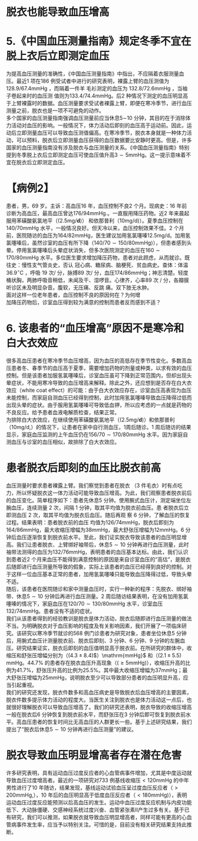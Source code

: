# 脱衣也能导致血压增高  
# 5.《中国血压测量指南》规定冬季不宜在脱上衣后立即测定血压  
为提高血压测量的准确性，《中国血压测量指南》中指出，不应隔着衣服测量血压。最近1 项在186 例受试者中进行的研究表明，裸露上臂的血压测值为 $128.9/67.4\mathrm{mmHg}$ ，而隔着一件羊 毛衫测定的血压为 $132.8/72.6\mathrm{mmHg}$ ，当袖子卷起来时的血压测 值则为$133.4/74.4\mathrm{mmHg}$。后2 种情况下测定的血压明显高于上臂裸露时的数据。血压测量要求受试者裸露上臂，即便在寒冷季节，进行血压测量之前，脱衣也是一项不可避免的动作。  
多个国家的血压测量指南强调血压测量前应当休息$5\sim$10 分钟，其目的在于消除体力活动对血压的影响。一般情况下，体力活动后即刻的血压高于运动前。因此，运动后立即测量血压可以导致血压测值偏高。在寒冷季节，脱衣本身就是一种体力活动，可以预料，脱衣后立即测量血压获得的血压数据要比安静时更高。但是，许多国家的血压测量指南没有涉及脱衣与血压测量的关系。《中国血压测量指南》特别提到冬季脱上衣后立即测定血压可使血压值升高$3\sim5\mathrm{mmHg}$。这一提示意味着不宜在脱衣后立即测定血压。  
# 【病例2】  
患者，男，69 岁。主诉：高血压16 年，血压控制不良2 个月。现病史：16 年前诊断为高血压，最高血压曾达$176/94\mathrm{mmHg}.$。一直服用降压药物。近2 年来晨起服用苯磺酸氨氯地平（$\left(2.5\mathrm{m}\mathrm{g}/\mathbf{d}\right)$） 和依那普利（$10\mathrm{mg/d})$）。夏季血压控制在$140/70\mathrm{mmHg}$ 水平，一般情况良好。但天冷以来，血压控制效果不佳。2 个月前，医院随访的血压为$164/82\mathrm{mmHg}$，医生建议加用氢氯噻嗪$12.5\mathrm{mg/d}$。加用氢氯噻嗪后，虽然诊室的血压有所下降（$140/70\sim150/80\mathrm{mmHg}\rangle$），但患者感到头晕。停用氢氯噻嗪后头晕症状消失，但多次医院测定的血压在$160\sim170/80\mathrm{mmHg}$ 水平。多位医生要求增加降压药物，患者对此顾虑，从而就诊。既往史：慢性支气管炎史，否认 冠心病、糖尿病、脑梗死、贫血病史。查体：体温 $36.9^{\circ}\mathrm{C}$ ，呼吸 19 次/ 分，脉搏89 次/ 分，血压$174/86\mathrm{mmHg}$；神志清楚。轻度桶状胸，两肺呼吸音稍低，未闻及干、湿啰音。心律齐，心率89  次 /  分，各瓣膜听诊区未及明显杂音。腹软，无压痛、反跳 痛。双下肢无水肿。  
面对这样一位老年患者，血压控制不良的原因何在？为何增  
加降压药物后，诊室血压得到较为满意的控制而患者反而感到不适？  
# 6. 该患者的“血压增高”原因不是寒冷和白大衣效应  
很多高血压患者在寒冷季节血压增高，因为血压的高低存在季节性变化。多数高血压患者冬、春季节的血压高于夏季，需要增加药物的剂量或种类，以求有效的血压控制。但是该患者加服氢氯噻嗪后，诊室血压虽可下降到正常范围内，但却出现头晕症状，不能用寒冷导致的血压增高来解释。除此之外，还应想到是否存在白大衣效应（white coat effect）的可能：由于白大衣效应存在，诊室血压高表现为血压未能控制，而家庭自测血压已经得到控制，此时加用氢氯噻嗪导致血压降得过低而出现头晕的症状。由于服用氢氯噻嗪可导致低血钾，所以应考虑的一点就是药物的不良反应。给予患者血液电解质检查，结果正常。  
为排除白大衣效应，在继续使用苯磺酸氨氯地平（$\left(2.5\mathrm{m}\mathrm{g}/\mathbf{d}\right)$）和依那普利（$10\mathrm{mg/d},$）的情况下，让患者在家中自行测血压，1周后随诊。1 周后随访的结果显示，家庭血压监测的上午血压仍在$156/70\sim170/80\mathrm{mmHg}$ 水平。因为家庭自测血压与诊室的血压相似，故排除了白大衣效应。  
#  患者脱衣后即刻的血压比脱衣前高  
血压测量时要求患者裸露上臂。我们察觉到患者在脱衣 （3 件毛衣）时有点吃力，所以怀疑脱衣这一体力活动可能导致血压增高。为此，我们观察患者脱衣前后的血压变化。简单程序如下：患者先休息5 分钟。使用腕式血压计，测定端坐位左腕血压，连续测量 2  次，间隔 1  分钟，取其平均值为脱衣前血压。患 者脱衣后立即测血压 2  次，取其平均值为脱衣后血压。随后再观 察 6  分钟，了解血压的恢复过程。结果表明：患者脱衣前的血压 均值为$126/74\mathrm{mmHg}$，脱衣后即刻为$164/86\mathrm{mmHg}$，最大收缩压增幅为$38\mathrm{mmHg}$，最大舒张压增幅为$12\mathrm{mmHg}$。6 分钟后血压逐渐恢复到脱衣前水平。至此，我们证实脱衣导致该患者的血压明显增高。我们让患者脱衣、上臂绑好袖带后，休息$5\sim10$ 分钟再进行血压测量，此时袖带法测得的血压为$132/76\mathrm{mmHg}$，表明患者的血压基本达标。由此，我们认识到患者近2 个月来血压不能得到满意控制的原因是来自诊室血压的“高估”，是脱衣后随即进行血压测量所导致的假象，实际上该患者的血压已经得到良好的控制。对于这样一位血压基本正常的患者，加用氢氯噻嗪只能导致血压降得过低，导致头晕不适。  
随后，该患者在医院随诊和家中测量血压时，实行一种新的程序：先脱衣、绑好袖带、休息$5\sim10$ 分钟后再进行血压测量。2 周后随访结果表明，在没有加用氢氯噻嗪的情况下，家庭血压在$120/70\sim130/80\mathrm{mmHg}$ 水平，诊室血压$132/74\mathrm{mmHg}$。患者没有不适的症状。  
我们从该患者得到的经验教训是脱衣是体力活动，脱衣后随即进行血压测量的做法不当。为明确脱衣对于血压影响的程度及有关影响因素，我们开展了一项临床研究。该研究以寒冷季节就诊的568 例门诊患者为研究对象，患者坐位休息5 分钟后，用腕式血压计测量脱衣前、脱衣后即刻、3 分钟、6 分钟、9 分钟的左腕血压。研究结果证实，脱衣后即刻的血压值明显高于脱衣前。在所研究的群体中，收缩压和舒张压增幅分别为（$(4.3\pm8.4)\$）$\mathrm{mmHg}$ 和（$(2.1\pm5.5)\;\mathrm{mmHg}$。$44.7\%$ 的患者存在脱衣血压升高现象（$(\geqslant5\mathrm{mmHg})$），收缩压升高的比例为$41.7\%$，舒张压升高的比例为$25.5\%$。其中最大收缩压增幅为$37\mathrm{mmHg}$；最大舒张压增幅为$25\mathrm{mmHg}$，说明脱衣至少可以导致部分患者的血压明显升高，应当引起重视。  
我们的研究还发现，脱衣件数多和高血压病史是导致脱衣后血压增高的主要因素，脱衣件数多提示体力活动的程度大。当医生关注到脱衣也是体力活动这一点后，也就很好理解脱衣可以导致血压增高了。我们的研究还表明，脱衣导致的收缩压增高一般在脱衣后6 分钟恢复到脱衣前水平，而舒张压在3 分钟后即可恢复到脱衣前水平。高血压患者的恢复时间比无高血压的人群更长一些。基于上述研究结果，我们提出了“脱衣后休息$5\sim10$ 分钟再进行血压测量”的建议。  
#  脱衣导致血压明显增高者存在潜在危害  
许多研究表明，具有运动血压过度反应者的心血管病事件增加，尤其是中度运动就导致血压过度增高者。最近的一项研究对733 例基线收缩压$<120\mathrm{mmHg}$ 的中年男性进行了10 年随访，结果发现，基线运动试验血压呈过度血压反应者（$>200\mathrm{mmHg},$），10 年后的血压明显高于低度血压反应者（$<180\mathrm{mmHg})$），表明运动血压过度反应能预测以后高血压的发生。运动中血压过度反应机制与内皮功能低下、大动脉僵硬、交感神经系统过度兴奋、血管紧张素Ⅱ产生过多有关。基于已有研究，我们可以推测，如果脱衣就导致血压明显增高者，同样可能有更高的心血管病事件发生率，应当予以特别关注。可惜的是，目前没有相关研究结果支持此推断。  

